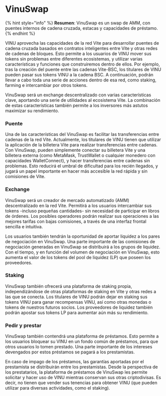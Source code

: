 # VinuSwap

{% hint style="info" %}
**Resumen**: VinuSwap es un swap de AMM, con puentes internos de cadena cruzada, estacas y capacidades de préstamo.
{% endhint %}

VINU aprovecha las capacidades de la red Vite para desarrollar puentes de cadena cruzada basados en contratos inteligentes entre Vite y otras redes de cadenas de bloques. Esto permite a los usuarios de VINU mover sus tokens sin problemas entre diferentes ecosistemas, y utilizar varias características y funciones que construiremos dentro de ellos. Por ejemplo, tras la creación del puente entre las cadenas Vite-BSC, los titulares de VINU pueden pasar sus tokens VINU a la cadena BSC. A continuación, podrán llevar a cabo toda una serie de acciones dentro de esa red, como staking, farming e intercambiar por otros tokens.

VinuSwap será un exchange descentralizado con varias características clave, aportando una serie de utilidades al ecosistema Vite. La combinación de estas características también permite a los inversores más astutos maximizar su rendimiento.

### Puente <a href="#bridge" id="bridge"></a>

Una de las características del VinuSwap es facilitar las transferencias entre cadenas de la red Vite. Actualmente, los titulares de VINU tienen que utilizar la aplicación de la billetera Vite para realizar transferencias entre cadenas. Con VinuSwap, pueden simplemente conectar su billetera Vite y una billetera externa (como MetaMask, TrustWallet o cualquier monedero con capacidades WalletConnect), y hacer transferencias entre cadenas sin problemas. Esto reducirá el umbral de dificultad para los recién llegados, y jugará un papel importante en hacer más accesible la red rápida y sin comisiones de Vite.

### Exchange <a href="#swap" id="swap"></a>

VinuSwap será un creador de mercado automatizado (AMM) descentralizado en la red Vite. Permitirá a los usuarios intercambiar sus tokens -incluso pequeñas cantidades- sin necesidad de participar en libros de órdenes. Los posibles operadores podrán realizar sus operaciones a las mejores tarifas con bajas comisiones, a través de una interfaz frontal sencilla e intuitiva.

Los usuarios también tendrán la oportunidad de aportar liquidez a los pares de negociación en VinuSwap. Una parte importante de las comisiones de negociación generadas en VinuSwap se distribuirá a los grupos de liquidez. Con el tiempo, y en función del volumen de negociación en VinuSwap, esto aumenta el valor de los tokens del pool de liquidez (LP) que poseen los proveedores.

### Staking

VinuSwap también ofrecerá una plataforma de staking propia, independizándose de otras plataformas de staking en Vite y otras redes a las que se conecta. Los titulares de VINU podrán dejar en staking sus tokens VINU para ganar recompensas VINU, así como otras monedas o tokens de nuestros futuros socios. Los proveedores de liquidez también podrán apostar sus tokens LP para aumentar aún más su rendimiento.

### Pedir y prestar

VinuSwap también contendrá una plataforma de préstamos. Esto permite a los usuarios bloquear su VINU en un fondo común de préstamos, para que otros usuarios lo tomen prestado. Una parte importante de los intereses devengados por estos préstamos se pagará a los prestamistas.

En caso de impago de los préstamos, las garantías aportadas por el prestamista se distribuirán entre los prestamistas. Desde la perspectiva de los prestatarios, la plataforma de préstamos de VinuSwap les permite solicitar y hacer uso de VINU mientras conservan sus otras criptodivisas. Es decir, no tienen que vender sus tenencias para obtener VINU (que pueden utilizar para diversas actividades, como el staking).
